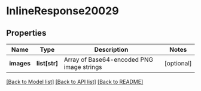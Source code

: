 # InlineResponse20029

## Properties
Name | Type | Description | Notes
------------ | ------------- | ------------- | -------------
**images** | **list[str]** | Array of Base64-encoded PNG image strings | [optional] 

[[Back to Model list]](../README.md#documentation-for-models) [[Back to API list]](../README.md#documentation-for-api-endpoints) [[Back to README]](../README.md)


